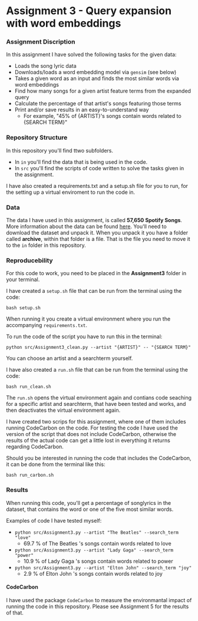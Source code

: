 # Assignment 3 - Query expansion with word embeddings

### Assignment Discription
In this assignment I have solved the following tasks for the given data:
- Loads the song lyric data
- Downloads/loads a word embedding model via ```gensim``` (see below)
- Takes a given word as an input and finds the most similar words via word embeddings
- Find how many songs for a given artist feature terms from the expanded query
- Calculate the percentage of that artist's songs featuring those terms
- Print and/or save results in an easy-to-understand way
    - For example, "45% of {ARTIST}'s songs contain words related to {SEARCH TERM}"

### Repository Structure
In this repository you'll find ttwo subfolders.
- In ```in``` you'll find the data that is being used in the code.
- In ```src``` you'll find the scripts of code written to solve the tasks given in the assignment.

I have also created a requirements.txt and a setup.sh file for you to run, for the setting up a virtual enviroment to run the code in.

### Data
The data I have used in this assignment, is called **57,650 Spotify Songs**. More information about the data can be found  [here](https://www.kaggle.com/datasets/joebeachcapital/57651-spotify-songs). You'll need to download the dataset and unpack it. When you unpack it you have a folder called **archive**, within that folder is a file. That is the file you need to move it to the ```in``` folder in this repository.

### Reproducebility 
For this code to work, you need to be placed in the **Assignment3** folder in your terminal.

I have created a ```setup.sh``` file that can be run from the terminal using the code: 
```
bash setup.sh
``` 
When running it you create a virtual environment where you run the accompanying ```requirements.txt```.

To run the code of the script you have to run this in the terminal: 
```
python src/Assignment3_clean.py --artist "{ARTIST}" -- "{SEARCH TERM}"
``` 
You can choose an artist and a searchterm yourself.

I have also created a ```run.sh``` file that can be run from the terminal using the code:
```
bash run_clean.sh
```
The ```run.sh``` opens the virtual environment again and contians code seaching for a specific artist and searchterm, that have been tested and works, and then deactivates the virtual environment again.

I have created two scrips for this assignment, where one of them includes running CodeCarbon on the code. For testing the code I have used the version of the script that does not include CodeCarbon, otherwise the results of the  actual code can get a little lost in everything it returns regarding CodeCarbon.

Should you be interested in running the code that includes the CodeCarbon, it can be done from the terminal like this:
```
bash run_carbon.sh
```
### Results
When running this code, you'll get a percentage of songlyrics in the dataset, that contains the word or one of the five most similar words.

Examples of code I have tested myself:
- ```python src/Assignment3.py --artist "The Beatles" --search_term "love"```
    - 69.7 % of The Beatles 's songs contain words related to love
- ```python src/Assignment3.py --artist "Lady Gaga" --search_term "power"```
    - 10.9 % of Lady Gaga 's songs contain words related to power
- ```python src/Assignment3.py --artist "Elton John" --search_term "joy"```
    - 2.9 % of Elton John 's songs contain words related to joy
 

#### CodeCarbon
I have used the package ```CodeCarbon``` to measure the environmantal impact of running the code in this repository. Please see Assignment 5 for the results of that.